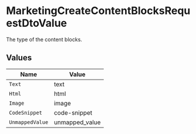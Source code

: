 # MarketingCreateContentBlocksRequestDtoValue

The type of the content blocks.


## Values

| Name            | Value           |
| --------------- | --------------- |
| `Text`          | text            |
| `Html`          | html            |
| `Image`         | image           |
| `CodeSnippet`   | code-snippet    |
| `UnmappedValue` | unmapped_value  |
